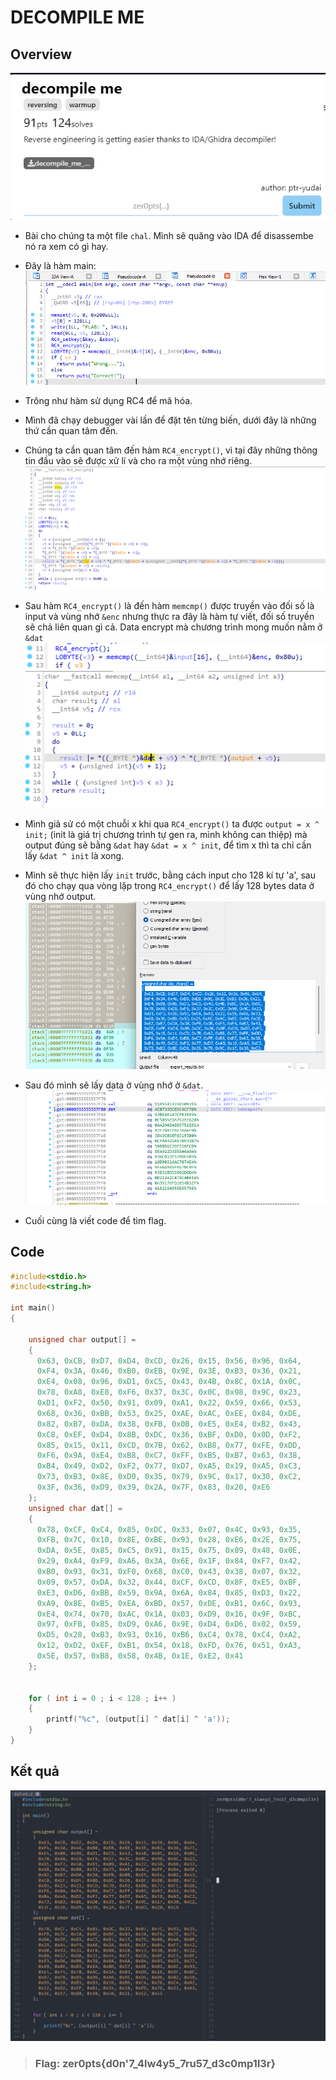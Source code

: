 # DECOMPILE ME

## Overview

![img](/zer0ptsCTF/assets/des.png)

- Bài cho chúng ta một file `chal`. Mình sẽ quăng vào IDA để disassembe nó ra xem có gì hay.

- Đây là hàm main:
</br>![img](/zer0ptsCTF/assets/main.png)

- Trông như hàm sử dụng RC4 để mã hóa.

- Mình đã chạy debugger vài lần để đặt tên từng biến, dưới đây là những thứ cần quan tâm đến.

- Chúng ta cần quan tâm đến hàm `RC4_encrypt()`, vì tại đây những thông tin đầu vào sẽ được xử lí và cho ra một vùng nhớ riêng.
</br>![img](/zer0ptsCTF/assets/rc4_en.png)

- Sau hàm `RC4_encrypt()` là đến hàm `memcmp()` được truyền vào đối số là input và vùng nhớ `&enc` nhưng thực ra đây là hàm tự viết, đối số truyền sẽ chả liên quan gì cả. Data encrypt mà chương trình mong muốn nằm ở `&dat`
</br>![img](/zer0ptsCTF/assets/fake.png)
</br>![img](/zer0ptsCTF/assets/reak.png)

- Mình giả sử có một chuỗi x khi qua `RC4_encrypt()` ta được `output = x ^ init;` (init là giá trị chương trình tự gen ra, mình không can thiệp) mà output đúng sẽ bằng `&dat` hay `&dat = x ^ init`, để tìm x thì ta chỉ cần lấy `&dat ^ init` là xong.

- Mình sẽ thực hiện lấy `init` trước, bằng cách input cho 128 kí tự 'a', sau đó cho chạy qua vòng lặp trong `RC4_encrypt()` để lấy 128 bytes data ở vùng nhớ output.
</br>![img](/zer0ptsCTF/assets/init_a.png)

- Sau đó mình sẽ lấy data ở vùng nhớ ở `&dat`.
</br>![img](/zer0ptsCTF/assets/dat.png)

- Cuối cùng là viết code để tìm flag.

## Code

```c
#include<stdio.h>
#include<string.h>

int main()
{

	unsigned char output[] =
	{
	  0x63, 0xCB, 0xD7, 0xD4, 0xCD, 0x26, 0x15, 0x56, 0x96, 0x64, 
	  0xF4, 0x3A, 0x46, 0xB0, 0xEB, 0x9E, 0x3E, 0xB3, 0x36, 0x21, 
	  0xE4, 0x08, 0x96, 0xD1, 0xC5, 0x43, 0x4B, 0x8C, 0x1A, 0x0C, 
	  0x78, 0xA8, 0xE8, 0xF6, 0x37, 0x3C, 0x0C, 0x98, 0x9C, 0x23, 
	  0xD1, 0xF2, 0x50, 0x91, 0x09, 0xA1, 0x22, 0x59, 0x66, 0x53, 
	  0x68, 0x36, 0xBB, 0x53, 0x25, 0xAE, 0xAC, 0xEE, 0x84, 0xDE, 
	  0x82, 0xB7, 0xDA, 0x38, 0xFB, 0x0B, 0xE5, 0xE4, 0xB2, 0x43, 
	  0xC8, 0xEF, 0xD4, 0x8B, 0xDC, 0x36, 0xBF, 0xD0, 0x0D, 0xF2, 
	  0x85, 0x15, 0x11, 0xCD, 0x7B, 0x62, 0xB8, 0x77, 0xFE, 0xDD, 
	  0xF6, 0x9A, 0xE4, 0xB8, 0xC7, 0xFF, 0xB5, 0xB7, 0x63, 0x38, 
	  0xB4, 0x49, 0xD2, 0xF2, 0x77, 0xD7, 0xA5, 0x19, 0xA5, 0xC3, 
	  0x73, 0xB3, 0x8E, 0xD0, 0x35, 0x79, 0x9C, 0x17, 0x30, 0xC2, 
	  0x3F, 0x36, 0xD9, 0x39, 0x2A, 0x7F, 0x83, 0x20, 0xE6
	};
	unsigned char dat[] =
	{
	  0x78, 0xCF, 0xC4, 0x85, 0xDC, 0x33, 0x07, 0x4C, 0x93, 0x35, 
	  0xFB, 0x7C, 0x10, 0x8E, 0xBE, 0x93, 0x28, 0xE6, 0x2E, 0x75, 
	  0xDA, 0x5E, 0x85, 0xC5, 0x91, 0x15, 0x75, 0x89, 0x48, 0x0E, 
	  0x29, 0xA4, 0xF9, 0xA6, 0x3A, 0x6E, 0x1F, 0x84, 0xF7, 0x42, 
	  0xB0, 0x93, 0x31, 0xF0, 0x68, 0xC0, 0x43, 0x38, 0x07, 0x32, 
	  0x09, 0x57, 0xDA, 0x32, 0x44, 0xCF, 0xCD, 0x8F, 0xE5, 0xBF, 
	  0xE3, 0xD6, 0xBB, 0x59, 0x9A, 0x6A, 0x84, 0x85, 0xD3, 0x22, 
	  0xA9, 0x8E, 0xB5, 0xEA, 0xBD, 0x57, 0xDE, 0xB1, 0x6C, 0x93, 
	  0xE4, 0x74, 0x70, 0xAC, 0x1A, 0x03, 0xD9, 0x16, 0x9F, 0xBC, 
	  0x97, 0xFB, 0x85, 0xD9, 0xA6, 0x9E, 0xD4, 0xD6, 0x02, 0x59, 
	  0xD5, 0x28, 0xB3, 0x93, 0x16, 0xB6, 0xC4, 0x78, 0xC4, 0xA2, 
	  0x12, 0xD2, 0xEF, 0xB1, 0x54, 0x18, 0xFD, 0x76, 0x51, 0xA3, 
	  0x5E, 0x57, 0xB8, 0x58, 0x4B, 0x1E, 0xE2, 0x41
	};


	for ( int i = 0 ; i < 128 ; i++ )
	{
		printf("%c", (output[i] ^ dat[i] ^ 'a'));
	}
}
```

## Kết quả

![img](/zer0ptsCTF/assets/result.png)

>### Flag: zer0pts{d0n'7_4lw4y5_7ru57_d3c0mp1l3r}
